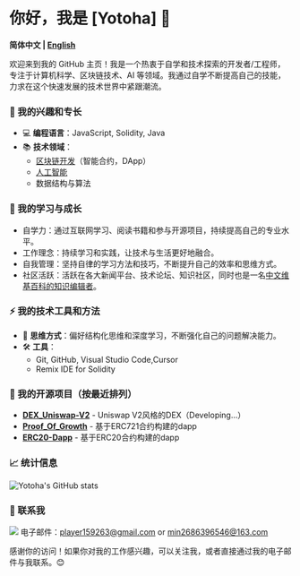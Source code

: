 <!--  old
## Hi there 👋

I am Yotoha.😄

<div align="center">
  <img src="https://github-readme-stats.vercel.app/api?username=Yotoha303&show_icons=true&theme=transparent" /> 
</div>
-->

# 你好，我是 [Yotoha] 👋

**简体中文 | [English](https://github.com/Yotoha0303/Yotoha0303/blob/main/translate/en.md)**

欢迎来到我的 GitHub 主页！我是一个热衷于自学和技术探索的开发者/工程师，专注于计算机科学、区块链技术、AI 等领域。我通过自学不断提高自己的技能，力求在这个快速发展的技术世界中紧跟潮流。

### 🔭 我的兴趣和专长
- 💻 **编程语言**：JavaScript, Solidity, Java
- 📚 **技术领域**：
  - [区块链开发](https://github.com/Yotoha0303/Yotoha0303/blob/main/personalRecords/Web3_Learning_20250620.png)（智能合约，DApp）
  - [人工智能](https://github.com/Yotoha0303/AI_RoleTemplate/blob/main/README.md)
  - 数据结构与算法
 
<!--
- 🚀 **项目经验**：
  - 在 GitHub 上开设了个人仓库，发布了一些自己研究和开发的项目。
-->

### 🌱 我的学习与成长
- 自学力：通过互联网学习、阅读书籍和参与开源项目，持续提高自己的专业水平。
- 工作理念：持续学习和实践，让技术与生活更好地融合。
- 自我管理：坚持自律的学习方法和技巧，不断提升自己的效率和思维方式。
- 社区活跃：活跃在各大新闻平台、技术论坛、知识社区，同时也是一名[中文维基百科的知识编辑者](https://zh.wikipedia.org/wiki/User:Yotoha)。

### ⚡ 我的技术工具和方法
- 🧠 **思维方式**：偏好结构化思维和深度学习，不断强化自己的问题解决能力。
- 🛠 **工具**：
  - Git, GitHub, Visual Studio Code,Cursor
  - Remix IDE for Solidity
 
<!--- ⭐️ **底层思维（思维核心）**：我的底层思维是连贯的，它并不局限于某种思维方式，而是通过借助其他思维方向进行思考和表达。 --->
    

### 📌 我的开源项目（按最近排列）
- **[DEX_Uniswap-V2](https://github.com/Yotoha0303/AMM_Dapp_Project)** - Uniswap V2风格的DEX（Developing...）
- **[Proof_Of_Growth](https://github.com/Yotoha0303/ProofOfGrowth/tree/main)** - 基于ERC721合约构建的dapp
- **[ERC20-Dapp](https://github.com/Yotoha0303/ERC20_Dapp_Project)** - 基于ERC20合约构建的dapp

<!---
- **[Ethereum Sepolia和Holesky的简单跨链交互（经验与总结）](https://github.com/Yotoha0303/ethersTest/blob/main/crossChainERC20/records.md)** - 在跨链交互上的总结和个人心得，解决了幽灵交易和Rpc网络陷阱
--->

### 📈 统计信息
![Yotoha's GitHub stats](https://github-readme-stats.vercel.app/api?username=Yotoha0303&show_icons=true&hide_title=true&count_private=true&hide=prs&theme=transparent)

<!---
![Top Langs](https://github-readme-stats.vercel.app/api/top-langs/?username=Yotoha0303&count_private=true&show_icons=true&theme=transparent)
--->

### 🤝 联系我
![](https://img.shields.io/badge/-EA4335?logo=gmail&logoColor=FFFFFF) 电子邮件：[player159263@gmail.com](mailto:player159263@gmail.com) or [min2686396546@163.com](mailto:min2686396546@163.com)
<!---
![](https://img.shields.io/badge/-00A1D6?logo=bilibili&logoColor=FFFFFF) 
个人博客：[个人链接](https://space.bilibili.com/363242875)
--->

感谢你的访问！如果你对我的工作感兴趣，可以关注我，或者直接通过我的电子邮件与我联系。😊


<!--- content tools
😄 😆 😊 😃 😏 😍 😘 😚 😳 😌 😆 😁 😉 😜 😝 😀 😗 😙 😛 😴 😟 😦 😧 😮 😬 😕 😯 😑 😒 😅 😓 😥 😩 😔 😞 😖 😨 😰 😣 😢 😭 😂 😲 😱 😫 😠 😡 😤 😪 😋 😷 😎 😵 👿 😈 😐 😶 😇 👽 💛

💙 💜 ❤️ 💚 💔 💓 💗 💕 💞 💘 💖 ✨ ⭐️ 🌟 💫 💥 💥 💢 ❗️ ❓ ❕ ❔ 💤 💨 💦 🎶 🎵 🔥 💩 💩 💩 👍 👍 👎 👎 👌 👊 👊 ✊ ✌️ 👋 ✋ ✋ 👐 ☝️ 👇 👈 👉 🙌 🙏 👆 👏 💪 🤘 🖕 🏃 🏃 👫 👪 👬 👭 💃 👯 🙆 🙅 💁

🙋 👰 🙎 🙍 🙇 💑 💆 💇 💅 👦 👧 👩 👨 👶 👵 👴 👱 👲 👳 👷 👮 👼 👸 😺 😸 😻 😽 😼 🙀 😿 😹 😾 👹 👺 🙈 🙉
--->
